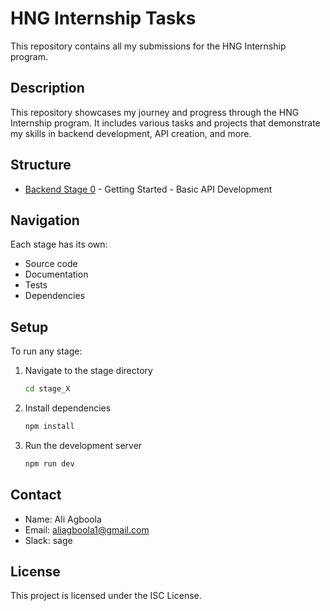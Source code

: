 # HNG Internship Tasks

This repository contains all my submissions for the HNG Internship program.

## Description

This repository showcases my journey and progress through the HNG Internship program. It includes various tasks and projects that demonstrate my skills in backend development, API creation, and more.

## Structure

- [Backend Stage 0](#) - Getting Started - Basic API Development

## Navigation

Each stage has its own:

- Source code
- Documentation
- Tests
- Dependencies

## Setup

To run any stage:

1. Navigate to the stage directory

   ```bash
   cd stage_X
   ```

2. Install dependencies

   ```bash
   npm install
   ```

3. Run the development server

   ```bash
   npm run dev
   ```

## Contact

- Name: Ali Agboola
- Email: <aliagboola1@gmail.com>
- Slack: sage

## License

This project is licensed under the ISC License.
